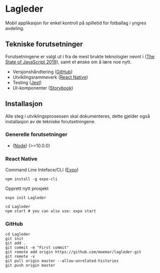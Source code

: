 # Lagleder
Mobil applikasjon for enkel kontroll på spilletid for fotballag i yngres avdeling.

## Tekniske forutsetninger
Forutsetningene er valgt ut i fra de mest brukte teknologier nevnt i ([The State of JavaScript 2019](https://2019.stateofjs.com)), samt et ønske om å lære noe nytt.

- Versjonshåndtering ([GitHub](https://www.github.com))
- Utviklingsrammeverk ([React Native](https://facebook.github.io/react-native))
- Testing ([Jest](https://jestjs.io))
- UI-komponenter ([Storybook](https://storybook.js.org))

## Installasjon
Alle steg i utviklingsprosessen skal dokumenteres, dette gjelder også installasjon av de tekniske forutsetningene.

### Generelle forutsetninger
- ([Node](https://nodejs.org)) (>=10.0.0)

### React Native
Command Line Inteface/CLI ([Expo](https://expo.io))
```
npm install -g expo-cli
```

Opprett nytt prosjekt
```
expo init Lagleder

cd Lagleder
npm start # you can also use: expo start
```

### GitHub
```
cd Lagleder
git init
git add .
git commit -m "First commit"
git remote add origin https://github.com/moemar/lagleder.git
git remote -v
git pull origin master --allow-unrelated-histories
git push origin master
```
